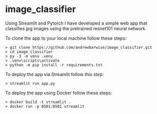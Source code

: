 # image_classifier

Using Streamlit and Pytorch I have developed a simple web app that classifies jpg images using the pretrained resnet101 neural network.

To clone the app to your local machine follow these steps:
    
    > git clone https://github.com/andrewbarwise/image_classifier.git
    > cd image_classifier
    > py -3 -m venv .venv
    > .venv\scripts\activate
    > python -m pip install -r requirements.txt

To deploy the app via Streamlit follow this step:

    > streamlit run app.py

To deploy the app using Docker follow these steps:
    
    > docker build -t streamlit .
    > docker run -p 8501:8501 streamlit

